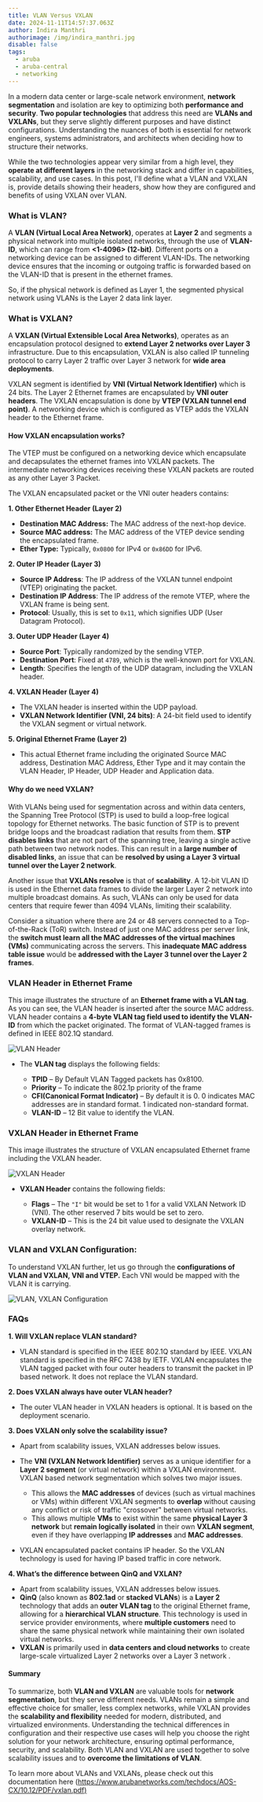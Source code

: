 ```yaml
---
title: VLAN Versus VXLAN
date: 2024-11-11T14:57:37.063Z
author: Indira Manthri
authorimage: /img/indira_manthri.jpg
disable: false
tags:
  - aruba
  - aruba-central
  - networking
---
```

In a modern data center or large-scale network environment, **network segmentation** and isolation are key to optimizing both **performance and security**. **Two popular technologies** that address this need are **VLANs and VXLANs**, but they serve slightly different purposes and have distinct configurations. Understanding the nuances of both is essential for network engineers, systems administrators, and architects when deciding how to structure their networks.

While the two technologies appear very similar from a high level, they **operate at different layers** in the networking stack and differ in capabilities, scalability, and use cases. In this post, I'll define what a VLAN and VXLAN is, provide details showing their headers, show how they are configured and benefits of using VXLAN over VLAN. 

### What is VLAN?

A **VLAN (Virtual Local Area Network)**, operates at **Layer 2** and segments a physical network into multiple isolated networks, through the use of **VLAN-ID**, which can range from **<1-4096> (12-bit)**. Different ports on a networking device can be assigned to different VLAN-IDs. The networking device ensures that the incoming or outgoing traffic is forwarded based on the VLAN-ID that is present in the ethernet frames.

So, if the physical network is defined as Layer 1, the segmented physical network using VLANs is the Layer 2 data link layer.

### What is VXLAN?

A **VXLAN (Virtual Extensible Local Area Networks)**,  operates as an encapsulation protocol designed to **extend Layer 2 networks over Layer 3** infrastructure. Due to this encapsulation, VXLAN is also called IP tunneling protocol to carry Layer 2 traffic over Layer 3 network for **wide area deployments**. 

VXLAN segment is identified by **VNI (Virtual Network Identifier)** which is 24 bits. The Layer 2 Ethernet frames are encapsulated by **VNI outer headers**. The VXLAN encapsulation is done by **VTEP (VXLAN tunnel end point)**.  A networking device which is configured as VTEP adds the VXLAN header to the Ethernet frame. 

#### How VXLAN encapsulation works?

The VTEP  must be configured on a networking device which encapsulate and decapsulates the ethernet frames into VXLAN packets. The intermediate networking devices receiving these VXLAN packets are routed as any other Layer 3 Packet.

The VXLAN encapsulated packet or the VNI outer headers contains:

**1. Other Ethernet Header (Layer 2)**

* **Destination MAC Address:** The MAC address of the next-hop device.
* **Source MAC address:** The MAC address of the VTEP device sending the encapsulated frame.
* **Ether Type:** Typically, `0x0800` for IPv4 or `0x86DD` for IPv6.

**2. Outer IP Header (Layer 3)**

* **Source IP Address**: The IP address of the VXLAN tunnel endpoint (VTEP) originating the packet.
* **Destination IP Address**: The IP address of the remote VTEP, where the VXLAN frame is being sent.
* **Protocol**: Usually, this is set to `0x11`, which signifies UDP (User Datagram Protocol).

**3. Outer UDP Header (Layer 4)**

* **Source Port**: Typically randomized by the sending VTEP.
* **Destination Port**: Fixed at `4789`, which is the well-known port for VXLAN.
* **Length**: Specifies the length of the UDP datagram, including the VXLAN header.

**4. VXLAN Header  (Layer 4)**

* The VXLAN header is inserted within the UDP payload.
* **VXLAN Network Identifier (VNI, 24 bits)**: A 24-bit field used to identify the VXLAN segment or virtual network. 

**5. Original Ethernet Frame (Layer 2)**

* This actual Ethernet frame including the originated Source MAC address, Destination MAC Address, Ether Type and it may contain the VLAN Header, IP Header, UDP Header and Application data.

#### Why do we need VXLAN?

With VLANs being used for segmentation across and within data centers, the Spanning Tree Protocol (STP) is used to build a loop-free logical topology for Ethernet networks. The basic function of STP is to prevent bridge loops and the broadcast radiation that results from them. **STP disables links** that are not part of the spanning tree, leaving a single active path between two network nodes. This can result in a **large number of disabled links**, an issue that can be **resolved by using a Layer 3 virtual tunnel over the Layer 2 network**.

Another issue that **VXLANs resolve** is that of **scalability**. A 12-bit VLAN ID is used in the Ethernet data frames to divide the larger Layer 2 network into multiple broadcast domains. As such, VLANs can only be used for data centers that require fewer than 4094 VLANs, limiting their scalability.

Consider a situation where there are 24 or 48 servers connected to a Top-of-the-Rack (ToR) switch. Instead of just one MAC address per server link, the **switch must learn all the MAC addresses of the virtual machines (VMs)** communicating across the servers. This **inadequate MAC address table issue** would be **addressed with the Layer 3 tunnel over the Layer 2 frames**.  

### VLAN Header in Ethernet Frame

This image illustrates the structure of an **Ethernet frame with a VLAN tag**. As you can see, the VLAN header is inserted after the source MAC address. VLAN header contains a **4-byte VLAN tag field used to identify the VLAN-ID** from which the packet originated. The format of VLAN-tagged frames is defined in IEEE 802.1Q standard.

![VLAN Header](/img/picture1.png "VLAN Header")

* The **VLAN tag** displays the following fields:

  * **TPID** – By Default VLAN Tagged packets has 0x8100.
  * **Priority** – To indicate the 802.1p priority of the frame
  * **CFI(Canonical Format Indicator)** – By default it is 0. 0 indicates MAC addresses are in standard format. 1 indicated non-standard format.
  * **VLAN-ID** – 12 Bit value to identify the VLAN.

### VXLAN Header in Ethernet Frame

This image illustrates the structure of VXLAN encapsulated Ethernet frame including the VXLAN header.

![VXLAN Header](/img/picture2.png "VXLAN Header")

* **VXLAN Header** contains the following fields:

  * **Flags** –  The `"I"` bit would be set to 1 for a valid VXLAN Network ID (VNI).  The other reserved 7 bits would be set to zero.
  * **VXLAN-ID** –  This is the 24 bit value used to designate the VXLAN overlay network.

### VLAN and VXLAN Configuration:

To understand VXLAN further, let us go through the **configurations of VLAN and VXLAN, VNI and VTEP.**  Each VNI would be mapped with the VLAN it is carrying.

![VLAN, VXLAN Configuration](/img/picture3.png "VLAN, VXLAN Configuration")

### FAQs

**1. Will VXLAN replace VLAN standard?**

* VLAN standard is specified in the IEEE 802.1Q standard by IEEE.
  VXLAN standard is specified in the RFC 7438 by IETF.
  VXLAN encapsulates the VLAN tagged packet with four outer headers to transmit the packet in IP based network. It does not replace the VLAN standard.

**2. Does VXLAN always have outer VLAN header?**

* The outer VLAN header in VXLAN headers is optional. It is based on the deployment scenario.

**3. Does VXLAN only solve the scalability issue?** 

* Apart from scalability issues, VXLAN addresses below issues.
* The **VNI (VXLAN Network Identifier)** serves as a unique identifier for a **Layer 2 segment** (or virtual network) within a VXLAN environment. VXLAN based network segmentation which solves two major issues. 

  * This allows the **MAC addresses** of devices (such as virtual machines or VMs) within different VXLAN segments to **overlap** without causing any conflict or risk of traffic "crossover" between virtual networks.
  * This allows multiple **VMs** to exist within the same **physical Layer 3 network** but **remain logically isolated** in their own **VXLAN segment**, even if they have overlapping **IP addresses** and **MAC addresses**.
* VXLAN encapsulated packet contains IP header. So the VXLAN technology is used for having IP based traffic in core network.

**4. What’s the difference between QinQ and VXLAN?**

* Apart from scalability issues, VXLAN addresses below issues.
* **QinQ** (also known as **802.1ad** or **stacked VLANs**) is a **Layer 2** technology that adds an **outer VLAN tag** to the original Ethernet frame, allowing for a **hierarchical VLAN structure**. This technology is used in service provider environments, where **multiple customers** need to share the same physical network while maintaining their own isolated virtual networks.
* **VXLAN** is primarily used in **data centers and cloud networks** to create large-scale virtualized Layer 2 networks over a Layer 3 network .



#### Summary

To summarize, both **VLAN and VXLAN** are valuable tools for **network segmentation**, but they serve different needs. VLANs remain a simple and effective choice for smaller, less complex networks, while VXLAN provides the **scalability and flexibility** needed for modern, distributed, and virtualized environments. Understanding the technical differences in configuration and their respective use cases will help you choose the right solution for your network architecture, ensuring optimal performance, security, and scalability. Both VLAN and VXLAN are used together to solve scalability issues and to **overcome the limitations of VLAN**.  

To learn more about VLANs and VXLANs, please check out this documentation here ([https://www.arubanetworks.com/techdocs/AOS-CX/10.12/PDF/vxlan.pdf)](https://www.arubanetworks.com/techdocs/AOS-CX/10.12/PDF/vxlan.pdf)